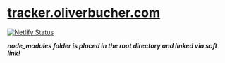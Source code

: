 # [tracker.oliverbucher.com](https://tracker.oliverbucher.com)

[![Netlify Status](https://api.netlify.com/api/v1/badges/290bf52c-18af-451a-8652-9675b01f7023/deploy-status)](https://app.netlify.com/sites/loving-pasteur-723338/deploys)

***node_modules folder is placed in the root directory and linked via soft link!***
